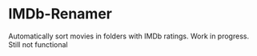 # IMDb-Renamer
Automatically sort movies in folders with IMDb ratings. 
Work in progress. Still not functional
